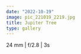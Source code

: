 ```yaml
---
date: "2022-10-19"
image: pic_221019_2219.jpg
title: Jupiter Tree
type: gallery
---
```


24 mm | f/2.8 | 3s